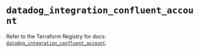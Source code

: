 # `datadog_integration_confluent_account`

Refer to the Terraform Registry for docs: [`datadog_integration_confluent_account`](https://registry.terraform.io/providers/datadog/datadog/3.52.0/docs/resources/integration_confluent_account).
